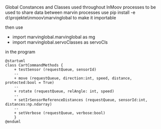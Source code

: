 Global Constances and Classes used throughout InMoov processes to be used to share data between marvin processes
use 
pip install -e d:\projekte\inmoov\marvinglobal
to make it importable

then use

- import marvinglobal.marvinglobal as mg
- import marvinglobal.servoClasses as servoCls

in the program

````puml
@startuml
class CartCommandMethods {
    + testSensor (requestQueue, sensorId)
    --
    + move (requestQueue, direction:int, speed, distance, protected:bool = True)
    --
    + rotate (requestQueue, relAngle: int, speed)
    --
    + setIrSensorReferenceDistances (requestQueue, sensorId:int, distances:np.ndarray)
    --
    + setVerbose (requestQueue, verbose:bool)
    }
@enduml
````
